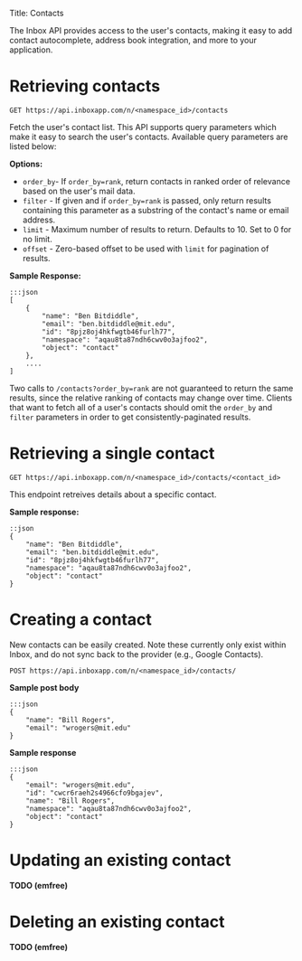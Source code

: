 Title: Contacts

The Inbox API provides access to the user's contacts, making it easy to add contact autocomplete, address book integration, and more to your application.

# Retrieving contacts

    GET https://api.inboxapp.com/n/<namespace_id>/contacts


Fetch the user's contact list. This API supports query parameters which make it easy to search the user's contacts. Available query parameters are listed below:

**Options:**

* `order_by`- If `order_by=rank`, return contacts in ranked order of relevance based
  on the user's mail data.
* `filter` - If given and if `order_by=rank` is passed, only return results containing this parameter as a substring of the contact's name or email address.
* `limit` - Maximum number of results to return. Defaults to 10. Set to 0 for no limit.
* `offset` - Zero-based offset to be used with `limit` for pagination of results.

**Sample Response:**

```
:::json
[
    {
        "name": "Ben Bitdiddle",
        "email": "ben.bitdiddle@mit.edu",
        "id": "8pjz8oj4hkfwgtb46furlh77",
        "namespace": "aqau8ta87ndh6cwv0o3ajfoo2",
        "object": "contact"
    },
    ....
]
```

Two calls to `/contacts?order_by=rank` are not guaranteed to return the same results, since the relative ranking of contacts may change over time. Clients that want to fetch all of a user's contacts should omit the `order_by` and `filter` parameters in order to get consistently-paginated results.


# Retrieving a single contact

    GET https://api.inboxapp.com/n/<namespace_id>/contacts/<contact_id>

This endpoint retreives details about a specific contact.

**Sample response:**
```
::json
{
    "name": "Ben Bitdiddle",
    "email": "ben.bitdiddle@mit.edu",
    "id": "8pjz8oj4hkfwgtb46furlh77",
    "namespace": "aqau8ta87ndh6cwv0o3ajfoo2",
    "object": "contact"
}
```

# Creating a contact

New contacts can be easily created. Note these currently only exist within Inbox, and do not sync back to the provider (e.g., Google Contacts).

    POST https://api.inboxapp.com/n/<namespace_id>/contacts/

**Sample post body**
```
:::json
{
    "name": "Bill Rogers",
    "email": "wrogers@mit.edu"
}
```
**Sample response**
```
:::json
{
    "email": "wrogers@mit.edu",
    "id": "cwcr6raeh2s4966cfo9bgajev",
    "name": "Bill Rogers",
    "namespace": "aqau8ta87ndh6cwv0o3ajfoo2",
    "object": "contact"
}

```

# Updating an existing contact

**TODO (emfree)**

# Deleting an existing contact

**TODO (emfree)**
